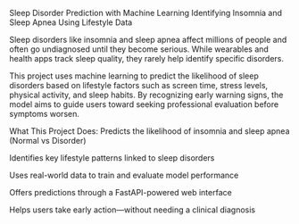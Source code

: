 Sleep Disorder Prediction with Machine Learning
Identifying Insomnia and Sleep Apnea Using Lifestyle Data

Sleep disorders like insomnia and sleep apnea affect millions of people and often go undiagnosed until they become serious. While wearables and health apps track sleep quality, they rarely help identify specific disorders.

This project uses machine learning to predict the likelihood of sleep disorders based on lifestyle factors such as screen time, stress levels, physical activity, and sleep habits. By recognizing early warning signs, the model aims to guide users toward seeking professional evaluation before symptoms worsen.


What This Project Does:
Predicts the likelihood of insomnia and sleep apnea (Normal vs Disorder)

Identifies key lifestyle patterns linked to sleep disorders

Uses real-world data to train and evaluate model performance

Offers predictions through a FastAPI-powered web interface

Helps users take early action—without needing a clinical diagnosis

